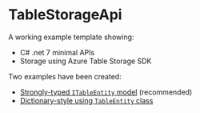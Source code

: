 # TableStorageApi

A working example template showing:

* C# .net 7 minimal APIs
* Storage using Azure Table Storage SDK

Two examples have been created:

* [Strongly-typed `ITableEntity` model](https://github.com/MrSimonC/TableStorageApi/releases/tag/v1.1-strongly-typed-example) (recommended)
* [Dictionary-style using `TableEntity` class](https://github.com/MrSimonC/TableStorageApi/releases/tag/v1.0-dictionary-example)